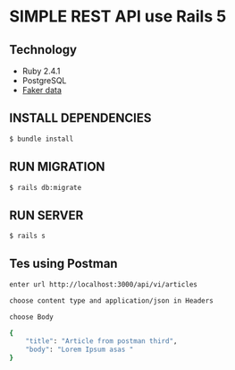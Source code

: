 # SIMPLE REST API use Rails 5

## Technology
- Ruby 2.4.1
- PostgreSQL
- [Faker data](https://github.com/stympy/faker)

## INSTALL DEPENDENCIES
```bash
$ bundle install
```

## RUN MIGRATION
```bash
$ rails db:migrate
```

## RUN SERVER
```bash
$ rails s
```
## Tes using Postman
```bash
enter url http://localhost:3000/api/vi/articles
```
```bash
choose content type and application/json in Headers
```
```bash
choose Body
```
```bash
{
	"title": "Article from postman third",
	"body": "Lorem Ipsum asas "
}
```
